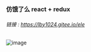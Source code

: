 ### 仿饿了么 react + redux
###### 链接 : https://lby1024.gitee.io/ele

![image](https://note.youdao.com/yws/api/personal/file/504E5532B5C44D1B92B0B6A5DAEE11B8?method=download&shareKey=5d292448019e3ce53b2c9b1e0495fc6f)

